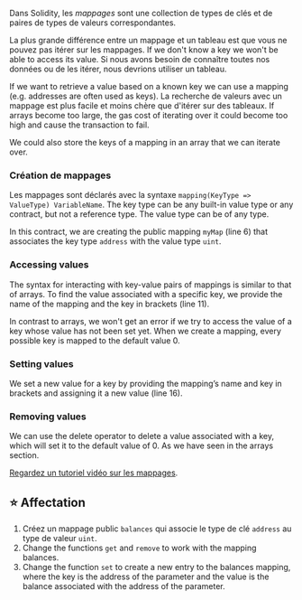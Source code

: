 Dans Solidity, les _mappages_ sont une collection de types de clés et de paires de types de valeurs correspondantes.

La plus grande différence entre un mappage et un tableau est que vous ne pouvez pas itérer sur les mappages. If we don't know a key we won't be able to access its value. Si nous avons besoin de connaître toutes nos données ou de les itérer, nous devrions utiliser un tableau.

If we want to retrieve a value based on a known key we can use a mapping (e.g. addresses are often used as keys). La recherche de valeurs avec un mappage est plus facile et moins chère que d'itérer sur des tableaux. If arrays become too large, the gas cost of iterating over it could become too high and cause the transaction to fail.

We could also store the keys of a mapping in an array that we can iterate over.

### Création de mappages

Les mappages sont déclarés avec la syntaxe `mapping(KeyType => ValueType) VariableName`.
The key type can be any built-in value type or any contract, but not a reference type. The value type can be of any type.

In this contract, we are creating the public mapping `myMap` (line 6) that associates the key type `address` with the value type `uint`.

### Accessing values

The syntax for interacting with key-value pairs of mappings is similar to that of arrays.
To find the value associated with a specific key, we provide the name of the mapping and the key in brackets (line 11).

In contrast to arrays, we won't get an error if we try to access the value of a key whose value has not been set yet. When we create a mapping, every possible key is mapped to the default value 0.

### Setting values

We set a new value for a key by providing the mapping’s name and key in brackets and assigning it a new value (line 16).

### Removing values

We can use the delete operator to delete a value associated with a key, which will set it to the default value of 0. As we have seen in the arrays section.

<a href="https://www.youtube.com/watch?v=tO3vVMCOts8" target="_blank">Regardez un tutoriel vidéo sur les mappages</a>.

## ⭐️ Affectation

1. Créez un mappage public `balances` qui associe le type de clé `address` au type de valeur `uint`.
2. Change the functions `get` and `remove` to work with the mapping balances.
3. Change the function `set` to create a new entry to the balances mapping, where the key is the address of the parameter and the value is the balance associated with the address of the parameter.
